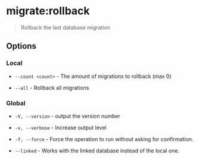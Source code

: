 # migrate:rollback

> Rollback the last database migration

## Options

### Local

* `--count <count>` - The amount of migrations to rollback (max 0)

* `--all` - Rollback all migrations

### Global

* `-V, --version` - output the version number

* `-v, --verbose` - Increase output level

* `-f, --force` - Force the operation to run without asking for confirmation.

* `--linked` - Works with the linked database instead of the local one.
